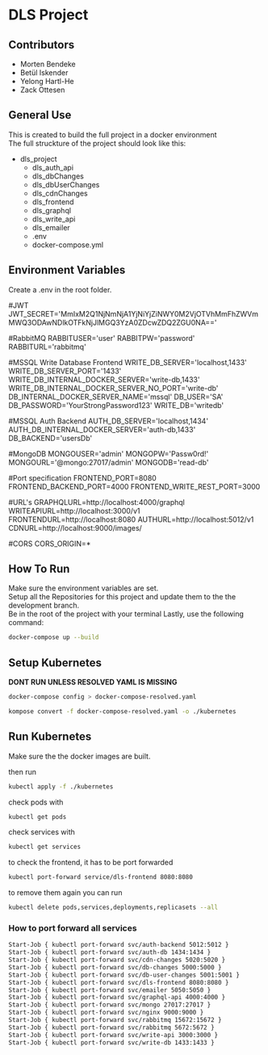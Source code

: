 # DLS Project

## Contributors

- Morten Bendeke
- Betül Iskender
- Yelong Hartl-He
- Zack Ottesen

## General Use

This is created to build the full project in a docker environment <br>
The full struckture of the project should look like this:<br>
- dls_project
  - dls_auth_api
  - dls_dbChanges
  - dls_dbUserChanges
  - dls_cdnChanges
  - dls_frontend
  - dls_graphql
  - dls_write_api
  - dls_emailer
  - .env
  - docker-compose.yml


## Environment Variables

Create a .env in the root folder.

#JWT
JWT_SECRET='MmIxM2Q1NjNmNjA1YjNiYjZiNWY0M2VjOTVhMmFhZWVmMWQ3ODAwNDlkOTFkNjJlMGQ3YzA0ZDcwZDQ2ZGU0NA=='

#RabbitMQ
RABBITUSER='user'
RABBITPW='password'
RABBITURL='rabbitmq'

#MSSQL Write Database Frontend
WRITE_DB_SERVER='localhost,1433'
WRITE_DB_SERVER_PORT='1433'
WRITE_DB_INTERNAL_DOCKER_SERVER='write-db,1433'
WRITE_DB_INTERNAL_DOCKER_SERVER_NO_PORT='write-db'
DB_INTERNAL_DOCKER_SERVER_NAME='mssql'
DB_USER='SA'
DB_PASSWORD='YourStrongPassword123'
WRITE_DB='writedb'

#MSSQL Auth Backend
AUTH_DB_SERVER='localhost,1434'
AUTH_DB_INTERNAL_DOCKER_SERVER='auth-db,1433'
DB_BACKEND='usersDb'

#MongoDB
MONGOUSER='admin'
MONGOPW='Passw0rd!'
MONGOURL='@mongo:27017/admin'
MONGODB='read-db'

#Port specification
FRONTEND_PORT=8080
FRONTEND_BACKEND_PORT=4000
FRONTEND_WRITE_REST_PORT=3000

#URL's
GRAPHQLURL=http://localhost:4000/graphql
WRITEAPIURL=http://localhost:3000/v1
FRONTENDURL=http://localhost:8080
AUTHURL=http://localhost:5012/v1
CDNURL=http://localhost:9000/images/

#CORS
CORS_ORIGIN=*


## How To Run

Make sure the environment variables are set.<br>
Setup all the Repositories for this project and update them to the the development branch.<br>
Be in the root of the project with your terminal
Lastly, use the following command:

```bash
docker-compose up --build
```

## Setup Kubernetes

**DONT RUN UNLESS RESOLVED YAML IS MISSING**

```bash
docker-compose config > docker-compose-resolved.yaml
```

```bash
kompose convert -f docker-compose-resolved.yaml -o ./kubernetes 
```


## Run Kubernetes
Make sure the the docker images are built.<br>

then run 
```bash
kubectl apply -f ./kubernetes
```

check pods with

```bash
kubectl get pods
```

check services with
```bash
kubectl get services
```

to check the frontend, it has to be port forwarded
```bash
kubectl port-forward service/dls-frontend 8080:8080
```

to remove them again you can run

```bash
kubectl delete pods,services,deployments,replicasets --all
```

### How to port forward all services

```bash
Start-Job { kubectl port-forward svc/auth-backend 5012:5012 }
Start-Job { kubectl port-forward svc/auth-db 1434:1434 }
Start-Job { kubectl port-forward svc/cdn-changes 5020:5020 }
Start-Job { kubectl port-forward svc/db-changes 5000:5000 }
Start-Job { kubectl port-forward svc/db-user-changes 5001:5001 }
Start-Job { kubectl port-forward svc/dls-frontend 8080:8080 }
Start-Job { kubectl port-forward svc/emailer 5050:5050 }
Start-Job { kubectl port-forward svc/graphql-api 4000:4000 }
Start-Job { kubectl port-forward svc/mongo 27017:27017 }
Start-Job { kubectl port-forward svc/nginx 9000:9000 }
Start-Job { kubectl port-forward svc/rabbitmq 15672:15672 }
Start-Job { kubectl port-forward svc/rabbitmq 5672:5672 }
Start-Job { kubectl port-forward svc/write-api 3000:3000 }
Start-Job { kubectl port-forward svc/write-db 1433:1433 }
```